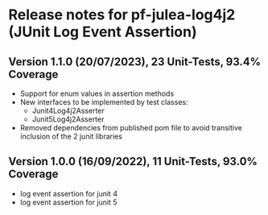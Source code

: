 # Release notes for pf-julea-log4j2 (JUnit Log Event Assertion)

## Version 1.1.0 (20/07/2023), 23 Unit-Tests, 93.4% Coverage

- Support for enum values in assertion methods
- New interfaces to be implemented by test classes:
    - Junit4Log4j2Asserter
    - Junit5Log4j2Asserter
- Removed dependencies from published pom file to avoid transitive inclusion of the 2 junit libraries

## Version 1.0.0 (16/09/2022), 11 Unit-Tests, 93.0% Coverage

- log event assertion for junit 4
- log event assertion for junit 5
